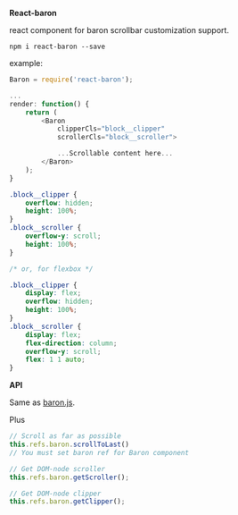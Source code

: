 **React-baron**

react component for baron scrollbar customization support.

```
npm i react-baron --save
```

example:

```js
Baron = require('react-baron');

...
render: function() {
    return (
        <Baron
            clipperCls="block__clipper"
            scrollerCls="block__scroller">

            ...Scrollable content here...
        </Baron>
    );
}
```

```css
.block__clipper {
    overflow: hidden;
    height: 100%;
}
.block__scroller {
    overflow-y: scroll;
    height: 100%;
}

/* or, for flexbox */

.block__clipper {
    display: flex;
    overflow: hidden;
    height: 100%;
}
.block__scroller {
    display: flex;
    flex-direction: column;
    overflow-y: scroll;
    flex: 1 1 auto;
}
```

**API**

Same as [baron.js](https://github.com/Diokuz/baron).

Plus

```js
// Scroll as far as possible
this.refs.baron.scrollToLast()
// You must set baron ref for Baron component

// Get DOM-node scroller
this.refs.baron.getScroller();

// Get DOM-node clipper
this.refs.baron.getClipper();
```